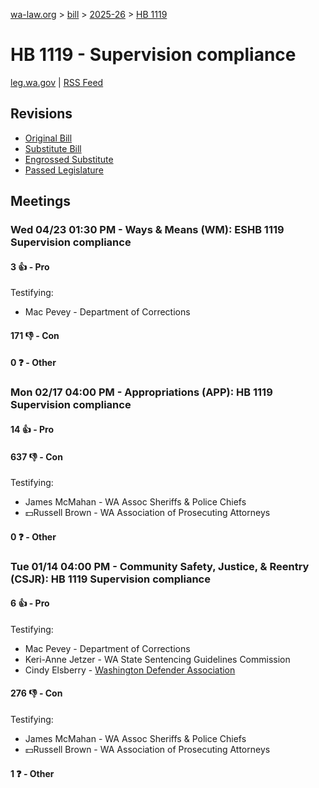 [wa-law.org](/) > [bill](/bill/) > [2025-26](/bill/2025-26/) > [HB 1119](/bill/2025-26/hb/1119/)

# HB 1119 - Supervision compliance
[leg.wa.gov](https://app.leg.wa.gov/billsummary?BillNumber=1119&Year=2025&Initiative=false) | [RSS Feed](./rss.xml)

## Revisions
* [Original Bill](1/)
* [Substitute Bill](S/)
* [Engrossed Substitute](S.E/)
* [Passed Legislature](S.PL/)

## Meetings
### Wed 04/23 01:30 PM - Ways & Means (WM): ESHB 1119 Supervision compliance
#### 3 👍 - Pro
Testifying:
* Mac Pevey - Department of Corrections

#### 171 👎 - Con

#### 0 ❓ - Other

### Mon 02/17 04:00 PM - Appropriations (APP): HB 1119 Supervision compliance
#### 14 👍 - Pro

#### 637 👎 - Con
Testifying:
* James McMahan - WA Assoc Sheriffs & Police Chiefs
* 💵Russell Brown - WA Association of Prosecuting Attorneys

#### 0 ❓ - Other

### Tue 01/14 04:00 PM - Community Safety, Justice, & Reentry (CSJR): HB 1119 Supervision compliance
#### 6 👍 - Pro
Testifying:
* Mac Pevey - Department of Corrections
* Keri-Anne Jetzer - WA State Sentencing Guidelines Commission
* Cindy Elsberry - [Washington Defender Association](/org/washington_defender_association/)

#### 276 👎 - Con
Testifying:
* James McMahan - WA Assoc Sheriffs & Police Chiefs
* 💵Russell Brown - WA Association of Prosecuting Attorneys

#### 1 ❓ - Other
